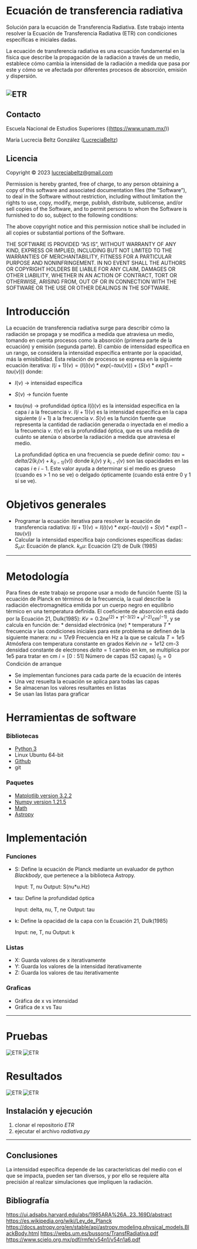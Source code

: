 # Ecuación de transferencia radiativa
Solución para la ecuación de Transferencia Radiativa. Este trabajo intenta resolver la Ecuación de Transferencia Radiativa (ETR) con condiciones específicas e iniciales dadas.

La ecuación de transferencia radiativa es una ecuación fundamental en la física que describe la propagación de la radiación a través de un medio, establece cómo cambia la intensidad de la radiación a medida que pasa por este y cómo se ve afectada por diferentes procesos de absorción, emisión y dispersión.

![ETR](https://github.com/LucreciaBeltz/ETR/blob/main/images/radiativa.png)
---

## Contacto
Escuela Nacional de Estudios Superiores ((https://www.unam.mx/))

María Lucrecia Beltz González ([LucreciaBeltz](https://github.com/LucreciaBeltz))

## Licencia
 Copyright © 2023 <lucreciabeltz@gmail.com>

Permission is hereby granted, free of charge, to any person obtaining a copy of this software and associated documentation files (the “Software”), to deal in the Software without restriction, including without limitation the rights to use, copy, modify, merge, publish, distribute, sublicense, and/or sell copies of the Software, and to permit persons to whom the Software is furnished to do so, subject to the following conditions:

The above copyright notice and this permission notice shall be included in all copies or substantial portions of the Software.

THE SOFTWARE IS PROVIDED “AS IS”, WITHOUT WARRANTY OF ANY KIND, EXPRESS OR IMPLIED, INCLUDING BUT NOT LIMITED TO THE WARRANTIES OF MERCHANTABILITY, FITNESS FOR A PARTICULAR PURPOSE AND NONINFRINGEMENT. IN NO EVENT SHALL THE AUTHORS OR COPYRIGHT HOLDERS BE LIABLE FOR ANY CLAIM, DAMAGES OR OTHER LIABILITY, WHETHER IN AN ACTION OF CONTRACT, TORT OR OTHERWISE, ARISING FROM, OUT OF OR IN CONNECTION WITH THE SOFTWARE OR THE USE OR OTHER DEALINGS IN THE SOFTWARE.

# Introducción
La ecuación de transferencia radiativa surge  para describir cómo la radiación se propaga y se modifica a medida que atraviesa un medio, tomando en cuenta procesos como la absorción (primera parte de la ecuación) y emisión (segunda parte). El cambio de intensidad específica en un rango, se considera la intensidad específica entrante por la opacidad, más la emisibilidad. Esta relación de procesos se expresa en la siguiente ecuación iterativa:
    $I(i+1)(\nu) = (I(i)(\nu) * exp(-tau(\nu))) + (S(\nu) * exp(1-tau(\nu)))$
donde:  
- $I(\nu)$ -> intensidad específica
- $S(\nu)$ -> función fuente 
- $tau(nu)$ -> profundidad óptica
    $I(i)(\nu)$ es la intensidad específica en la capa $i$ a la frecuencia $\nu$.
    $I(i+1)(\nu)$ es la intensidad específica en la capa siguiente ($i+1$) a la frecuencia $\nu$.
    $S(\nu)$ es la función fuente que representa la cantidad de radiación generada o inyectada en el medio a la frecuencia $\nu$.
    $\tau(\nu)$ es la profundidad óptica, que es una medida de cuánto se atenúa o absorbe la radiación a medida que atraviesa el medio. 

    La profundidad óptica en una frecuencia se puede definir como:
        $tau = delta/2( k_i(\nu) + k_(i-1)(\nu))$
        donde $k_i(\nu)$ y $k_{i-1}(\nu)$ son las opacidades en las capas $i$ e $i-1$. Este valor ayuda a determinar si el medio es grueso (cuando es > 1 no se ve) o delgado ópticamente (cuando está entre 0 y 1 sí se ve).

# Objetivos generales
* Programar la ecuación iterativa para resolver la ecuación de transferencia radiativa: 
    $I(i+1)(\nu) = I(i)(\nu) * exp(-tau(\nu)) + S(\nu) * exp(1-tau(\nu))$
* Calcular la intensidad específica bajo condiciones específicas dadas:
    $S_nu:$ Ecuación de planck.
    $k_nu:$ Ecuación (21) de Dulk (1985)
---


# Metodología
Para fines de este trabajo se propone usar a modo de función fuente (S) la ecuación de Planck en términos de la frecuencia, la cual describe la radiación electromagnética emitida por un cuerpo negro en equilibrio térmico en una temperatura definida.
El coeficiente de absorción está dado por la Ecuación 21, Dulk(1985):
    $Kv = 0.2 ne^(2) * T^(-3/2) * v^(-2) cm^(-1)$, y se calcula en función de: 
    * densidad electrónica $(ne)$ 
    * temperatura $T$
    * frecuencia $v$
las condiciones iniciales para este problema se definen de la siguiente manera:
    $nu = 17e9$ Frecuencia en Hz a la que se calcula
    $T = 1e5$ Atmósfera con temperatura constante en grados Kelvin
    $ne = 1e12$ cm-3 densidad constante de electrones
    $delta = 1$ cambio en km, se multiplica por 1e5 para tratar en cm
    $i=[0:51]$ Número de capas (52 capas)
    $I_0 = 0$ Condición de arranque

* Se implementan funciones para cada parte de la ecuación de interés
* Una vez resuelta la ecuación se aplica para todas las capas
* Se almacenan los valores resultantes en listas
* Se usan las listas para graficar 

# Herramientas de software
### Bibliotecas
* [Python 3](https://www.python.org/)
* Linux Ubuntu    64-bit
* [Github](https://www.github.com)
* git

### Paquetes
* [Matplotlib version 3.2.2](https://matplotlib.org/)
* [Numpy version 1.21.5](https://numpy.org/) 
* [Math](https://docs.python.org/3/library/math.html)
* [Astropy](https://docs.astropy.org/en/stable/api/astropy.modeling.physical_models.BlackBody.html)


# Implementación 

### Funciones
* S: Define la ecuación de Planck mediante un evaluador de python *Blackbody*, que pertenece a la biblioteca Astropy.

    Input: T, nu
    Output: S(nu*u.Hz)
 
* tau:  Define la profundidad óptica

    Input: delta, nu, T, ne
    Output: tau

* k: Define la opacidad de la capa con la Ecuación 21, Dulk(1985)

    Input: ne, T, nu
    Output:  k
    
### Listas
* X: Guarda valores de x iterativamente
* Y: Guarda los valores de la intensidad iterativamente
* Z: Guarda los valores de tau iterativamente

### Graficas
* Gráfica de x vs intensidad
* Gráfica de x vs Tau
---


# Pruebas
![ETR](https://github.com/LucreciaBeltz/ETR/blob/main/images/LinXvsI.png)
![ETR](https://github.com/LucreciaBeltz/ETR/blob/main/images/LinXvsT.png)

# Resultados
![ETR](https://github.com/LucreciaBeltz/ETR/blob/main/images/LogXvsI.png)
![ETR](https://github.com/LucreciaBeltz/ETR/blob/main/images/LogXvsT.png)

## Instalación y ejecución
1. clonar el repositorio *ETR*
2. ejecutar el archivo *radiativa.py*
---

## Conclusiones
La intensidad específica depende de las características del medio con el que se impacta, pueden ser tan diversos, y por ello se requiere alta precisión al realizar simulaciones que impliquen la radiación.

## Bibliografía
https://ui.adsabs.harvard.edu/abs/1985ARA%26A..23..169D/abstract
https://es.wikipedia.org/wiki/Ley_de_Planck
https://docs.astropy.org/en/stable/api/astropy.modeling.physical_models.BlackBody.html
https://webs.um.es/bussons/TransfRadiativa.pdf
https://www.scielo.org.mx/pdf/rmfe/v54n1/v54n1a6.pdf

